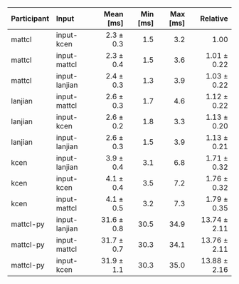 | Participant | Input | Mean [ms] | Min [ms] | Max [ms] | Relative |
|:---|:---|---:|---:|---:|---:|
| mattcl | input-kcen | 2.3 ± 0.3 | 1.5 | 3.2 | 1.00 |
| mattcl | input-mattcl | 2.3 ± 0.4 | 1.5 | 3.6 | 1.01 ± 0.22 |
| mattcl | input-lanjian | 2.4 ± 0.3 | 1.3 | 3.9 | 1.03 ± 0.22 |
| lanjian | input-mattcl | 2.6 ± 0.3 | 1.7 | 4.6 | 1.12 ± 0.22 |
| lanjian | input-kcen | 2.6 ± 0.2 | 1.8 | 3.3 | 1.13 ± 0.20 |
| lanjian | input-lanjian | 2.6 ± 0.3 | 1.5 | 3.9 | 1.13 ± 0.21 |
| kcen | input-lanjian | 3.9 ± 0.4 | 3.1 | 6.8 | 1.71 ± 0.32 |
| kcen | input-kcen | 4.1 ± 0.4 | 3.5 | 7.2 | 1.76 ± 0.32 |
| kcen | input-mattcl | 4.1 ± 0.5 | 3.2 | 7.3 | 1.79 ± 0.35 |
| mattcl-py | input-lanjian | 31.6 ± 0.8 | 30.5 | 34.9 | 13.74 ± 2.11 |
| mattcl-py | input-mattcl | 31.7 ± 0.7 | 30.3 | 34.1 | 13.76 ± 2.11 |
| mattcl-py | input-kcen | 31.9 ± 1.1 | 30.3 | 35.0 | 13.88 ± 2.16 |
